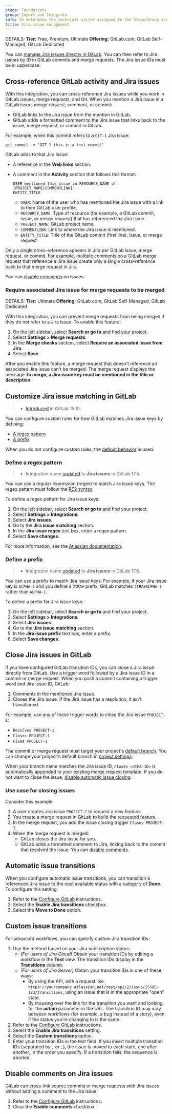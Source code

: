 ```yaml
---
stage: Foundations
group: Import and Integrate
info: To determine the technical writer assigned to the Stage/Group associated with this page, see https://handbook.gitlab.com/handbook/product/ux/technical-writing/#assignments
title: Jira issue management
---
```


DETAILS:
**Tier:** Free, Premium, Ultimate
**Offering:** GitLab.com, GitLab Self-Managed, GitLab Dedicated

You can [manage Jira issues directly in GitLab](configure.md).
You can then refer to Jira issues by ID in GitLab commits and merge requests.
The Jira issue IDs must be in uppercase.

## Cross-reference GitLab activity and Jira issues

With this integration, you can cross-reference Jira issues while you work in
GitLab issues, merge requests, and Git.
When you mention a Jira issue in a GitLab issue, merge request, comment, or commit:

- GitLab links to the Jira issue from the mention in GitLab.
- GitLab adds a formatted comment to the Jira issue that links back to the issue, merge request, or commit in GitLab.

For example, when this commit refers to a `GIT-1` Jira issue:

```shell
git commit -m "GIT-1 this is a test commit"
```

GitLab adds to that Jira issue:

- A reference in the **Web links** section.
- A comment in the **Activity** section that follows this format:

  ```plaintext
  USER mentioned this issue in RESOURCE_NAME of [PROJECT_NAME|COMMENTLINK]:
  ENTITY_TITLE
  ```

  - `USER`: Name of the user who has mentioned the Jira issue with a link to their GitLab user profile.
  - `RESOURCE_NAME`: Type of resource (for example, a GitLab commit, issue, or merge request) that has referenced the Jira issue.
  - `PROJECT_NAME`: GitLab project name.
  - `COMMENTLINK`: Link to where the Jira issue is mentioned.
  - `ENTITY_TITLE`: Title of the GitLab commit (first line), issue, or merge request.

Only a single cross-reference appears in Jira per GitLab issue, merge request, or commit.
For example, multiple comments on a GitLab merge request that reference a Jira issue
create only a single cross-reference back to that merge request in Jira.

You can [disable comments](#disable-comments-on-jira-issues) on issues.

### Require associated Jira issue for merge requests to be merged

DETAILS:
**Tier:** Ultimate
**Offering:** GitLab.com, GitLab Self-Managed, GitLab Dedicated

With this integration, you can prevent merge requests from being merged if they do not refer to a Jira issue.
To enable this feature:

1. On the left sidebar, select **Search or go to** and find your project.
1. Select **Settings > Merge requests**.
1. In the **Merge checks** section, select **Require an associated issue from Jira**.
1. Select **Save**.

After you enable this feature, a merge request that doesn't reference an associated
Jira issue can't be merged. The merge request displays the message
**To merge, a Jira issue key must be mentioned in the title or description.**

## Customize Jira issue matching in GitLab

> - [Introduced](https://gitlab.com/gitlab-org/gitlab/-/merge_requests/112826) in GitLab 15.10.

You can configure custom rules for how GitLab matches Jira issue keys by defining:

- [A regex pattern](#define-a-regex-pattern)
- [A prefix](#define-a-prefix)

When you do not configure custom rules, the
[default behavior](https://gitlab.com/gitlab-org/gitlab/-/blob/9b062706ac6203f0fa897a9baf5c8e9be1876c74/lib/gitlab/regex.rb#L245) is used.

### Define a regex pattern

> - Integration name [updated](https://gitlab.com/gitlab-org/gitlab/-/merge_requests/166555) to **Jira issues** in GitLab 17.6.

You can use a regular expression (regex) to match Jira issue keys.
The regex pattern must follow the [RE2 syntax](https://github.com/google/re2/wiki/Syntax).

To define a regex pattern for Jira issue keys:

1. On the left sidebar, select **Search or go to** and find your project.
1. Select **Settings > Integrations**.
1. Select **Jira issues**.
1. Go to the **Jira issue matching** section.
1. In the **Jira issue regex** text box, enter a regex pattern.
1. Select **Save changes**.

For more information, see the
[Atlassian documentation](https://confluence.atlassian.com/adminjiraserver073/changing-the-project-key-format-861253229.html).

### Define a prefix

> - Integration name [updated](https://gitlab.com/gitlab-org/gitlab/-/merge_requests/166555) to **Jira issues** in GitLab 17.6.

You can use a prefix to match Jira issue keys.
For example, if your Jira issue key is `ALPHA-1` and you define a `JIRA#` prefix,
GitLab matches `JIRA#ALPHA-1` rather than `ALPHA-1`.

To define a prefix for Jira issue keys:

1. On the left sidebar, select **Search or go to** and find your project.
1. Select **Settings > Integrations**.
1. Select **Jira issues**.
1. Go to the **Jira issue matching** section.
1. In the **Jira issue prefix** text box, enter a prefix.
1. Select **Save changes**.

## Close Jira issues in GitLab

If you have configured GitLab transition IDs, you can close a Jira issue directly
from GitLab. Use a trigger word followed by a Jira issue ID in a commit or merge request.
When you push a commit containing a trigger word and Jira issue ID, GitLab:

1. Comments in the mentioned Jira issue.
1. Closes the Jira issue. If the Jira issue has a resolution, it isn't transitioned.

For example, use any of these trigger words to close the Jira issue `PROJECT-1`:

- `Resolves PROJECT-1`
- `Closes PROJECT-1`
- `Fixes PROJECT-1`

The commit or merge request must target your project's [default branch](../../user/project/repository/branches/default.md).
You can change your project's default branch in [project settings](../../user/project/repository/branches/default.md#change-the-default-branch-name-for-a-project).

When your branch name matches the Jira issue ID, `Closes <JIRA-ID>` is automatically appended to your existing merge request template.
If you do not want to close the issue, [disable automatic issue closing](../../user/project/issues/managing_issues.md#disable-automatic-issue-closing).

### Use case for closing issues

Consider this example:

1. A user creates Jira issue `PROJECT-7` to request a new feature.
1. You create a merge request in GitLab to build the requested feature.
1. In the merge request, you add the issue closing trigger `Closes PROJECT-7`.
1. When the merge request is merged:
   - GitLab closes the Jira issue for you.
   - GitLab adds a formatted comment to Jira, linking back to the commit that
     resolved the issue. You can [disable comments](#disable-comments-on-jira-issues).

## Automatic issue transitions

When you configure automatic issue transitions, you can transition a referenced
Jira issue to the next available status with a category of **Done**. To configure
this setting:

1. Refer to the [Configure GitLab](configure.md) instructions.
1. Select the **Enable Jira transitions** checkbox.
1. Select the **Move to Done** option.

## Custom issue transitions

For advanced workflows, you can specify custom Jira transition IDs:

1. Use the method based on your Jira subscription status:
   - *(For users of Jira Cloud)* Obtain your transition IDs by editing a workflow
     in the **Text** view. The transition IDs display in the **Transitions** column.
   - *(For users of Jira Server)* Obtain your transition IDs in one of these ways:
     - By using the API, with a request like `https://yourcompany.atlassian.net/rest/api/2/issue/ISSUE-123/transitions`,
       using an issue that is in the appropriate "open" state.
     - By mousing over the link for the transition you want and looking for the
       **action** parameter in the URL.
   The transition ID may vary between workflows (for example, a bug instead of a
   story), even if the status you're changing to is the same.
1. Refer to the [Configure GitLab](configure.md) instructions.
1. Select the **Enable Jira transitions** setting.
1. Select the **Custom transitions** option.
1. Enter your transition IDs in the text field. If you insert multiple transition IDs
   (separated by `,` or `;`), the issue is moved to each state, one after another, in the
   order you specify. If a transition fails, the sequence is aborted.

## Disable comments on Jira issues

GitLab can cross-link source commits or merge requests with Jira issues without
adding a comment to the Jira issue:

1. Refer to the [Configure GitLab](configure.md) instructions.
1. Clear the **Enable comments** checkbox.
